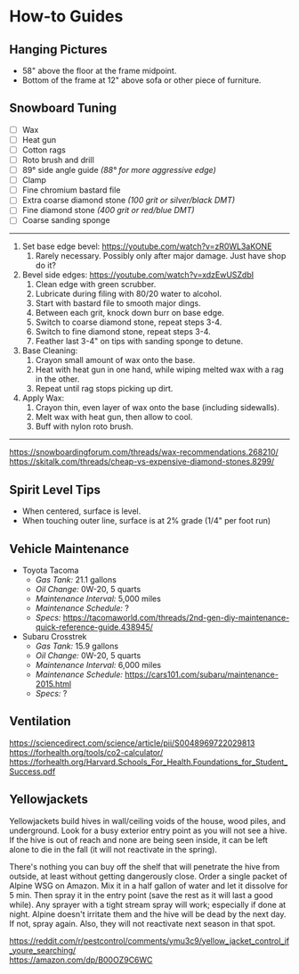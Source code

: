 # How-to Guides

## Hanging Pictures

* 58" above the floor at the frame midpoint.
* Bottom of the frame at 12" above sofa or other piece of furniture.

## Snowboard Tuning

- [ ] Wax
- [ ] Heat gun
- [ ] Cotton rags
- [ ] Roto brush and drill
- [ ] 89° side angle guide *(88° for more aggressive edge)*
- [ ] Clamp
- [ ] Fine chromium bastard file
- [ ] Extra coarse diamond stone *(100 grit or silver/black DMT)*
- [ ] Fine diamond stone *(400 grit or red/blue DMT)*
- [ ] Coarse sanding sponge
---
1. Set base edge bevel: https://youtube.com/watch?v=zR0WL3aKONE  
	1. Rarely necessary. Possibly only after major damage. Just have shop do it?
2. Bevel side edges: https://youtube.com/watch?v=xdzEwUSZdbI  
	1. Clean edge with green scrubber.
	2. Lubricate during filing with 80/20 water to alcohol.
	3. Start with bastard file to smooth major dings.
	4. Between each grit, knock down burr on base edge.
	5. Switch to coarse diamond stone, repeat steps 3-4.
	6. Switch to fine diamond stone, repeat steps 3-4.
	7. Feather last 3-4" on tips with sanding sponge to detune.
3. Base Cleaning:
	1. Crayon small amount of wax onto the base.
	2. Heat with heat gun in one hand, while wiping melted wax with a rag in the other.
	3. Repeat until rag stops picking up dirt.
4. Apply Wax:
	1. Crayon thin, even layer of wax onto the base (including sidewalls).
	2. Melt wax with heat gun, then allow to cool.
	3. Buff with nylon roto brush.
---
https://snowboardingforum.com/threads/wax-recommendations.268210/  
https://skitalk.com/threads/cheap-vs-expensive-diamond-stones.8299/  

## Spirit Level Tips

* When centered, surface is level.
* When touching outer line, surface is at 2% grade (1/4" per foot run)

## Vehicle Maintenance

* Toyota Tacoma
	* *Gas Tank:* 21.1 gallons
	* *Oil Change:* 0W-20, 5 quarts
	* *Maintenance Interval:* 5,000 miles
	* *Maintenance Schedule:* ?
	* *Specs:* https://tacomaworld.com/threads/2nd-gen-diy-maintenance-quick-reference-guide.438945/
* Subaru Crosstrek
	* *Gas Tank:* 15.9 gallons
	* *Oil Change:* 0W-20, 5 quarts
	* *Maintenance Interval:* 6,000 miles
	* *Maintenance Schedule:* https://cars101.com/subaru/maintenance-2015.html
	* *Specs:* ?

## Ventilation

https://sciencedirect.com/science/article/pii/S0048969722029813  
https://forhealth.org/tools/co2-calculator/  
https://forhealth.org/Harvard.Schools_For_Health.Foundations_for_Student_Success.pdf  

## Yellowjackets

Yellowjackets build hives in wall/ceiling voids of the house, wood piles, and underground. Look for a busy exterior entry point as you will not see a hive. If the hive is out of reach and none are being seen inside, it can be left alone to die in the fall (it will not reactivate in the spring).  

There's nothing you can buy off the shelf that will penetrate the hive from outside, at least without getting dangerously close. Order a single packet of Alpine WSG on Amazon. Mix it in a half gallon of water and let it dissolve for 5 min. Then spray it in the entry point (save the rest as it will last a good while). Any sprayer with a tight stream spray will work; especially if done at night. Alpine doesn't irritate them and the hive will be dead by the next day. If not, spray again. Also, they will not reactivate next season in that spot.  

https://reddit.com/r/pestcontrol/comments/ymu3c9/yellow_jacket_control_if_youre_searching/  
https://amazon.com/dp/B00OZ9C6WC  
